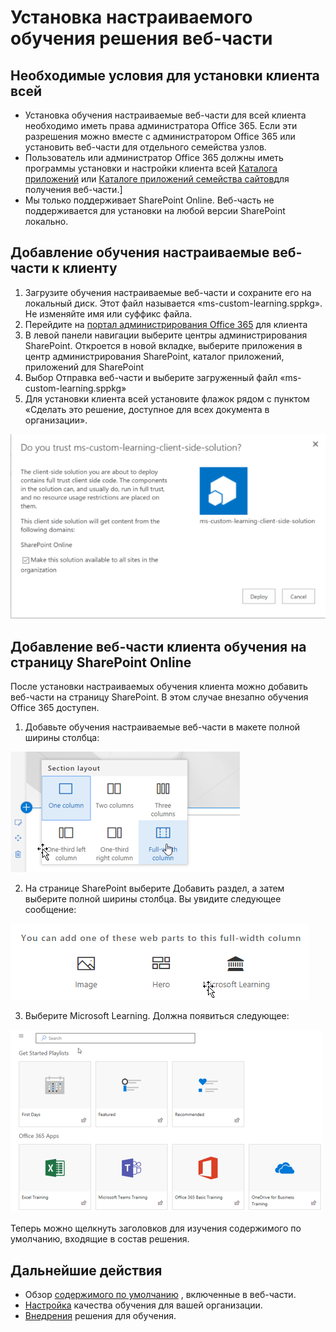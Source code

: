 # <a name="installing-the-custom-learning-solution-webpart"></a>Установка настраиваемого обучения решения веб-части

## <a name="prerequisites-for-a-tenant-wide-installation"></a>Необходимые условия для установки клиента всей

- Установка обучения настраиваемые веб-части для всей клиента необходимо иметь права администратора Office 365.  Если эти разрешения можно вместе с администратором Office 365 или установить веб-части для отдельного семейства узлов.
- Пользователь или администратор Office 365 должны иметь программы установки и настройки клиента всей [Каталога приложений](https://docs.microsoft.com/en-us/sharepoint/dev/spfx/set-up-your-developer-tenant) или [Каталоге приложений семейства сайтов](https://docs.microsoft.com/en-us/sharepoint/dev/general-development/site-collection-app-catalog)для получения веб-части.]
- Мы только поддерживает SharePoint Online. Веб-часть не поддерживается для установки на любой версии SharePoint локально.

## <a name="add-the-custom-learning-webpart-to-your-tenant"></a>Добавление обучения настраиваемые веб-части к клиенту 

1. Загрузите обучения настраиваемые веб-части и сохраните его на локальный диск.  Этот файл называется «ms-custom-learning.sppkg».  Не изменяйте имя или суффикс файла. 
2. Перейдите на [портал администрирования Office 365](https://admin.microsoft.com/AdminPortal/Home#/homepage) для клиента
3. В левой панели навигации выберите центры администрирования SharePoint. Откроется в новой вкладке, выберите приложения в центр администрирования SharePoint, каталог приложений, приложений для SharePoint 
4. Выбор Отправка веб-части и выберите загруженный файл «ms-custom-learning.sppkg»
5. Для установки клиента всей установите флажок рядом с пунктом «Сделать это решение, доступное для всех документа в организации».  

![Развертывание решения](media/trustapp_sm.png)


## <a name="add-the-customer-learning-webpart-to-a-sharepoint-online-page"></a>Добавление веб-части клиента обучения на страницу SharePoint Online

После установки настраиваемых обучения клиента можно добавить веб-части на страницу SharePoint. В этом случае внезапно обучения Office 365 доступен. 

1. Добавьте обучения настраиваемые веб-части в макете полной ширины столбца:

![Макет страницы SharePoint](media/clo365fullcolumnwidth.png)

2. На странице SharePoint выберите Добавить раздел, а затем выберите полной ширины столбца.  Вы увидите следующее сообщение:

![AddWebpart](media/clo365addfullwidthwebpart.png)

3. Выберите Microsoft Learning.  Должна появиться следующее: 

![Настраиваемые обучения веб-части](media/clo365addwebpart.png)

 Теперь можно щелкнуть заголовков для изучения содержимого по умолчанию, входящие в состав решения.  

## <a name="next-steps"></a>Дальнейшие действия
- Обзор [содержимого по умолчанию](webpartcontent.md) , включенные в веб-части.
- [Настройка](customization.md) качества обучения для вашей организации.
- [Внедрения](driveadoption.md) решения для обучения.

